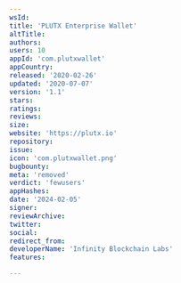 ```yaml
---
wsId: 
title: 'PLUTX Enterprise Wallet'
altTitle: 
authors: 
users: 10
appId: 'com.plutxwallet'
appCountry: 
released: '2020-02-26'
updated: '2020-07-07'
version: '1.1'
stars: 
ratings: 
reviews: 
size: 
website: 'https://plutx.io'
repository: 
issue: 
icon: 'com.plutxwallet.png'
bugbounty: 
meta: 'removed'
verdict: 'fewusers'
appHashes: 
date: '2024-02-05'
signer: 
reviewArchive: 
twitter: 
social: 
redirect_from: 
developerName: 'Infinity Blockchain Labs'
features: 

---
```


